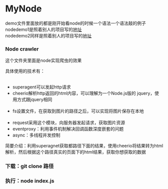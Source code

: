 # MyNode
<span>demo文件里面放的都是刚开始看node的时候一个语法一个语法敲的例子</span></br>
<span>nodedemo1是照着别人的项目写的<a href="http://www.nodebeginner.org/index-zh-cn.html#about">地址</a></span></br>
<span>nodedemo2同样是照着别人的项目写的<a href="http://blog.csdn.net/as17618/article/details/17791735">地址</a></span>
<h3>Node crawler</h3>
<p>这个文件夹里面是node实现爬虫的效果</p>
<p>具体使用的技术有：</p>
<ul>
  <li>superagent可以发起http请求</li>
  <li>cheerio解析http返回的html内容，可以理解为一个Node.js版的 jquery，使用方式跟jquery相同</li>
  <li>fs设置文件，在获取到图片的路径之后，可以实现将图片保存在本地</li>
  <li>request采用这个模块，向服务器发起请求，获取图片资源</li>
  <li>eventproxy：利用事件机制解决回调函数深度嵌套的问题</li>
  <li>async：多线程并发控制</li>
</ul>
<p>简要介绍：利用superagnet获取都路径下面的结果，使用cheerio将结果转为html解析，然后根据这个路径真实的页面下的html结果，获取你想获取的数据</p>
<h3>下载：git clone 路径</h3>
<h3>执行：node index.js</h3>
